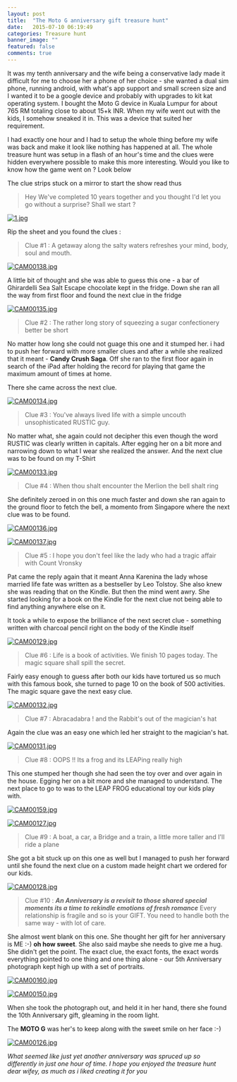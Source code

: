 ```yaml
---
layout: post
title:  "The Moto G anniversary gift treasure hunt"
date:   2015-07-10 06:19:49
categories: Treasure hunt
banner_image: ""
featured: false
comments: true
---
```


It was my tenth anniversary and the wife being a conservative lady made it difficult for me to choose her a phone of her choice - she wanted a dual sim phone, running android, with what's app support and small screen size and I wanted it to be a google device and probably with upgrades to kit kat operating system. I bought the Moto G device in Kuala Lumpur for about 765 RM totaling close to about 15+k INR. When my wife went out with the kids, I somehow sneaked it in. This was a device that suited her requirement.

I had exactly one hour and I had to setup the whole thing before my wife was back and make it look like nothing has happened at all. The whole treasure hunt was setup in a flash of an hour's time and the clues were hidden everywhere possible to make this more interesting. Would you like to know how the game went on ? Look below

The clue strips stuck on a mirror to start the show read thus

> Hey We've completed 10 years together and you thought I'd let you go without a surprise? Shall we start ?

[![1.jpg](http://geeksrik.github.io/media/th/1.jpg)](http://geeksrik.github.io/media/th/1.jpg)


Rip the sheet and you found the clues :

> Clue #1 : A getaway along the salty waters refreshes your mind, body, soul and mouth.

[![CAM00138.jpg](https://d23f6h5jpj26xu.cloudfront.net/wzz94gmcnoi1ka_small.jpg)](http://img.svbtle.com/wzz94gmcnoi1ka.jpg)

A little bit of thought and she was able to guess this one - a bar of Ghirardelli Sea Salt Escape chocolate kept in the fridge. Down she ran all the way from first floor and found the next clue in the fridge

[![CAM00135.jpg](https://d23f6h5jpj26xu.cloudfront.net/urjur1wllfmsgw_small.jpg)](http://img.svbtle.com/urjur1wllfmsgw.jpg)

> Clue #2 : The rather long story of squeezing a sugar confectionery better be short

No matter how long she could not guage this one and it stumped her. i had to push her forward with more smaller clues and after a while she realized that it meant - **Candy Crush Saga**. Off she ran to the first floor again in search of the iPad after holding the record for playing that game the maximum amount of times at home.

There she came across the next clue.

[![CAM00134.jpg](https://d23f6h5jpj26xu.cloudfront.net/gtd0wob075dw_small.jpg)](http://img.svbtle.com/gtd0wob075dw.jpg)

> Clue #3 : You've always lived life with a simple uncouth unsophisticated RUSTIC guy.

No matter what, she again could not decipher this even though the word RUSTIC was clearly written in capitals. After egging her on a bit more and narrowing down to what I wear she realized the answer. And the next clue was to be found on my T-Shirt

[![CAM00133.jpg](https://d23f6h5jpj26xu.cloudfront.net/trx0vbspf7soeg_small.jpg)](http://img.svbtle.com/trx0vbspf7soeg.jpg)

> Clue #4 : When thou shalt encounter the Merlion the bell shalt ring

She definitely zeroed in on this one much faster and down she ran again to the ground floor to fetch the bell, a momento from Singapore where the next clue was to be found.

[![CAM00136.jpg](https://d23f6h5jpj26xu.cloudfront.net/yqfxyjeppmq0oq_small.jpg)](http://img.svbtle.com/yqfxyjeppmq0oq.jpg)

[![CAM00137.jpg](https://d23f6h5jpj26xu.cloudfront.net/4rfkz9thda1ljw_small.jpg)](http://img.svbtle.com/4rfkz9thda1ljw.jpg)

> Clue #5 : I hope you don't feel like the lady who had a tragic affair with Count Vronsky

Pat came the reply again that it meant Anna Karenina the lady whose married life fate was written as a bestseller by Leo Tolstoy. She also knew she was reading that on the Kindle. But then the mind went awry. She started looking for a book on the Kindle for the next clue not being able to find anything anywhere else on it.

It took a while to expose the brilliance of the next secret clue - something written with charcoal pencil right on the body of the Kindle itself

[![CAM00129.jpg](https://d23f6h5jpj26xu.cloudfront.net/p2gisamrqa7bew_small.jpg)](http://img.svbtle.com/p2gisamrqa7bew.jpg)

> Clue #6 : Life is a book of activities. We finish 10 pages today. The magic square shall spill the secret.

Fairly easy enough to guess after both our kids have tortured us so much with this famous book, she turned to page 10 on the book of 500 activities. The magic square gave the next easy clue.

[![CAM00132.jpg](https://d23f6h5jpj26xu.cloudfront.net/i6jwbwtnlqekg_small.jpg)](http://img.svbtle.com/i6jwbwtnlqekg.jpg)

> Clue #7 : Abracadabra ! and the Rabbit's out of the magician's hat

Again the clue was an easy one which led her straight to the magician's hat.

[![CAM00131.jpg](https://d23f6h5jpj26xu.cloudfront.net/axij2v1lw55qoq_small.jpg)](http://img.svbtle.com/axij2v1lw55qoq.jpg)

> Clue #8 : OOPS !! Its a frog and its LEAPing really high

This one stumped her though she had seen the toy over and over again in the house. Egging her on a bit more and she managed to understand. The next place to go to was to the LEAP FROG educational toy our kids play with.

[![CAM00159.jpg](https://d23f6h5jpj26xu.cloudfront.net/bgr6jzwnfdjpq_small.jpg)](http://img.svbtle.com/bgr6jzwnfdjpq.jpg)

[![CAM00127.jpg](https://d23f6h5jpj26xu.cloudfront.net/mkcukledvdr5pg_small.jpg)](http://img.svbtle.com/mkcukledvdr5pg.jpg)

> Clue #9 : A boat, a car, a Bridge and a train, a little more taller and I'll ride a plane

She got a bit stuck up on this one as well but I managed to push her forward until she found the next clue on a custom made height chart we ordered for our kids. 

[![CAM00128.jpg](https://d23f6h5jpj26xu.cloudfront.net/dwxwwryf0kpm6g_small.jpg)](http://img.svbtle.com/dwxwwryf0kpm6g.jpg)

> Clue #10 : ***An Anniversary is a revisit to those shared special moments its a time to rekindle emotions of fresh romance*** Every relationship is fragile and so is your GIFT. You need to handle both the same way - with lot of care. 

She almost went blank on this one. She thought her gift for her anniversary is ME :-) **oh how sweet**. She also said maybe she needs to give me a hug. She didn't get the point. The exact clue, the exact fonts, the exact words everything pointed to one thing and one thing alone - our 5th Anniversary photograph kept high up with a set of portraits. 

[![CAM00160.jpg](https://d23f6h5jpj26xu.cloudfront.net/lnmkubyck6xoa_small.jpg)](http://img.svbtle.com/lnmkubyck6xoa.jpg)

[![CAM00150.jpg](https://d23f6h5jpj26xu.cloudfront.net/xls5s7ho5mlvba_small.jpg)](http://img.svbtle.com/xls5s7ho5mlvba.jpg)

When she took the photograph out, and held it in her hand, there she found the 10th Anniversary gift, gleaming in the room light. 

The **MOTO G** was her's to keep along with the sweet smile on her face :-)

[![CAM00126.jpg](https://d23f6h5jpj26xu.cloudfront.net/hudqpqgagx8ma_small.jpg)](http://img.svbtle.com/hudqpqgagx8ma.jpg)

*What seemed like just yet another anniversary was spruced up so differently in just one hour of time. I hope you enjoyed the treasure hunt dear wifey, as much as i liked creating it for you*